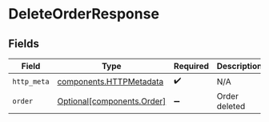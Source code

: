 # DeleteOrderResponse


## Fields

| Field                                                              | Type                                                               | Required                                                           | Description                                                        |
| ------------------------------------------------------------------ | ------------------------------------------------------------------ | ------------------------------------------------------------------ | ------------------------------------------------------------------ |
| `http_meta`                                                        | [components.HTTPMetadata](../../models/components/httpmetadata.md) | :heavy_check_mark:                                                 | N/A                                                                |
| `order`                                                            | [Optional[components.Order]](../../models/components/order.md)     | :heavy_minus_sign:                                                 | Order deleted                                                      |
